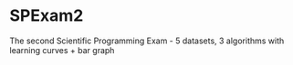 SPExam2
=======

The second Scientific Programming Exam - 5 datasets, 3 algorithms with learning curves + bar graph
